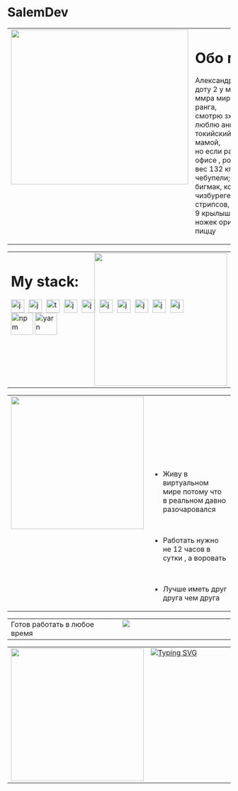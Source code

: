# SalemDev
<table style="width: 100%; border: none !important; border="0" cellspacing="0" cellpadding="0"">
  <tr style="width: 100%;  border: none !important;">
    <td valign="top" style="width: 50%;  border: none !important;">
      <div>
        <img
          width="400px"
          height="350px"
          style="width: 400px; height: 350px"
          src="https://i.pinimg.com/280x280_RS/ba/84/1a/ba841a22d1ce9a8e047ebee0f3154912.jpg"
        />
      </div>
    </td>
    <td valign="top" style="width: 300px; border: none !important;">
      <div style="width: 300px;">
        <h1>Обо мне</h1>
        <p>Александр , 18 , Белгород - играю в доту 2 у меня 2 тысячи <br/> ммра мира
        настоящий гуль SSS ранга,<br/> смотрю зхс курседа, дрейнер , люблю аниме: <br/>
        токийский гуль и все, живу пока что с мамой, <br/> но если разрешите могу
        жить в офисе , рост 175, <br/> вес 132 кг , любимая еда: чебупицца, чебупели;
        из мака: двойной <br/> бигмак, кола zero, трйоной чизбурегер; Из кфс: баскет
        s, 9 стрипсов, <br/> 9 крылышек , баскет free, баскет 8 ножек оригинальный, а
        так же суши и пиццу</p>
      </div>
    </td>
  </tr>
</table>

<table style="width: 100%; border: none !important; border="0" cellspacing="0" cellpadding="0"">
  <tr style="width: 100%; border: none !important;">
    <td valign="top" style="width: 50%; border: none !important;">
      <div>
        <h1>My stack:</h1>
                <div
          class="icons"
          style="margin-top: 10px; width: 30px; gap: 10px; display: flex"
        >
          <img
            style="width: 30px"
            src="https://upload.wikimedia.org/wikipedia/commons/thumb/9/99/Unofficial_JavaScript_logo_2.svg/800px-Unofficial_JavaScript_logo_2.svg.png"
            alt="js"
          />
          <img
            style="width: 30px"
            src="https://upload.wikimedia.org/wikipedia/commons/thumb/2/29/Postgresql_elephant.svg/1200px-Postgresql_elephant.svg.png"
            alt="js"
          />
          <img
            style="width: 30px"
            src="https://upload.wikimedia.org/wikipedia/commons/thumb/4/4c/Typescript_logo_2020.svg/1200px-Typescript_logo_2020.svg.png"
            alt="typescript"
          />
          <img
            style="width: 30px"
            src="https://upload.wikimedia.org/wikipedia/commons/thumb/a/a7/React-icon.svg/1200px-React-icon.svg.png"
            alt="js"
          />
          <img
            style="width: 30px"
            src="https://avatars.githubusercontent.com/u/18133?s=200&v=4"
            alt="js"
          />
          <img
            style="width: 30px"
            src="https://camo.githubusercontent.com/0dc3b9afa37acc792f49624b1f8dd364b55c9107167fd291ffde1d81917aceba/68747470733a2f2f6d6f62782e6a732e6f72672f6173736574732f6d6f62782e706e67"
            title="mobx"
            alt="js"
          />
          <img
            style="width: 30px"
            src="https://styles.redditmedia.com/t5_2qm6k/styles/communityIcon_dhjr6guc03x51.png"
            alt="js"
          />
          <img
            style="width: 30px"
            src="https://assets.website-files.com/61ca3f775a79ec5f87fcf937/6202fcdee5ee8636a145a41b_1234.png"
            alt="js"
          />
          <img
            style="width: 30px"
            src="https://psv4.userapi.com/c237031/u266376713/docs/d49/1353fde50ddf/dota.png?extra=jmwYHnaI7ISWmDG25yQEvtbpLvO2eKVD0f6Gn-xa4bmgLYez89KVZzCXojN1nD_gZDvtMDmQF5DINnFKcAkFuabeYm0HnyvT5tEXh5ir7Wii0Wp3cuS-A6IbhGhJZqwtlghvxdvMaggu1dxG6n3QqlKyOaw"
            alt="js"
          />
          <img
            style="width: 30px"
            src="https://marketplace.squiz.net/__data/assets/image/0024/27285/json-web-token-thumbnail.png"
            title="jwt (json web token)"
            alt="js"
          />
        </div>
        <div class="icons2">
          <img
            style="width: 50px"
            src="https://dizballanze.com/media/2013/01/npm.png"
            alt="npm"
          />
          <img
            style="width: 50px"
            src="https://psv4.userapi.com/c237031/u266376713/docs/d9/8ea6cd3a809f/yran.png?extra=dRv93jMDW1mmxfI6wqssBC6KIwvV3k4rHNUNhF4nkebBT6ShKar2SIhb64ZIL52-NagCa3HT8iXZfk9hvzS7DtTFJC7lOQfeZdPlzRn90KTArSNSAGdOXbmI4QkCEPyQtjyNd72U1BotLs7fiPHDWx3U_oc"
            alt="yarn"
          />
        </div>
      </div>
    </td>
    <td valign="top" style="width: 50%; border: none !important;">
      <div>
        <img width="300px" style="width: 300px;" src="https://sun1-29.userapi.com/impg/0AHOYKt1g3DDyyVHrQV0zwcvj5-qVU_yLkoqyA/omsnGcN7Zy0.jpg?size=749x547&quality=95&sign=d98227abd0550d9d58acebf574cd6920&type=album">
      </div>
    </td>
  </tr>
</table>

<table style="width: 100%; border: none !important; border="0" cellspacing="0" cellpadding="0"">
  <tr style="width: 100%;  border: none !important;">
    <td valign="top" style="width: 50%;  border: none !important;">
      <div>
        <img
          style="width: 300px"
          src="https://media.tenor.com/3gA0Ij_7BagAAAAM/sad-dead-inside.gif"
        />
      </div>
    </td>
    <td valign="top" style="width: 50%;  border: none !important;">
      <div>
        <ul style="margin-top: 70px;">
        <br/><br/><br/><br/>
          <li style="margin: 15px 0">
            Живу в виртуальном мире потому что в реальном давно разочаровался
          </li><br/>
          <li style="margin: 15px 0">
            Работать нужно не 12 часов в сутки , а воровать
          </li><br/>
          <li style="margin: 15px 0">Лучше иметь друг друга чем друга</li>
        </ul>
      </div>
    </td>
  </tr>
</table>

<table style="width: 100%; border: none !important;">
  <tr style="width: 100%;  border: none !important;">
    <td valign="top" style="width: 50%;  border: none !important;"><div>Готов работать в любое время</div></td>
    <td valign="top" style="width: 50%;  border: none !important;">
      <div>
        <img src="https://sun9-17.userapi.com/impg/J227d59YLvKZcgc-QsMLgihypP1w14-HLUAvDw/2BnnwTkYhrc.jpg?size=750x750&quality=95&sign=c30e640692d4e13c8645b305d2ba13b9&type=album">
      </div>
    </td>
  </tr>
</table>

<table style="width: 100%;  border: none !important; border="0" cellspacing="0" cellpadding="0"">
  <tr style="width: 100%;  border: none !important;">
    <td valign="top" style="width: 50%;  border: none !important;">
      <div>
        <img
          style="width: 300px"
          src="https://sun9-82.userapi.com/impg/mEE6gGoi_7y862jwP5Ms3rBzzptY53t5D3PiUA/aLZIx4zOQqg.jpg?size=720x720&quality=95&sign=1845705515d8732332718afa23453952&type=album"
        />
      </div>
    </td>
    <td valign="top" style="width: 50%;  border: none !important;">
      <div>
        <a href="https://git.io/typing-svg"
          ><img
            src="https://readme-typing-svg.demolab.com?font=Fira+Code&pause=1000&color=1BF700&width=435&lines=1%7C+let+me+%3D+die()"
            alt="Typing SVG"
        /></a>
      </div>
    </td>
  </tr>
</table>

